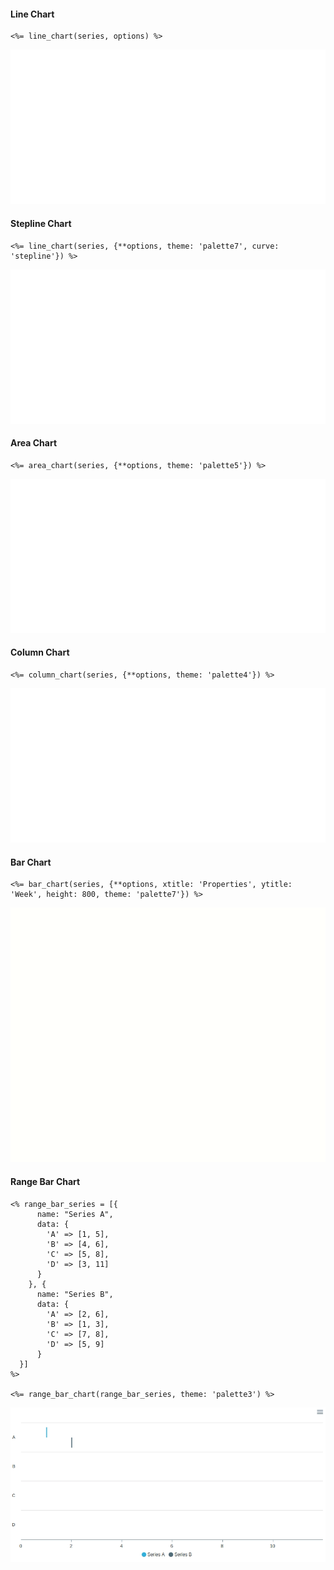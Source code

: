 #### Line Chart

```erb
<%= line_chart(series, options) %>
```
![Example Line Chart](../../charts/line_chart.gif)


#### Stepline Chart

```erb
<%= line_chart(series, {**options, theme: 'palette7', curve: 'stepline'}) %>
```
![Example Stepline Chart](../../charts/stepline_chart.gif)


#### Area Chart

```erb
<%= area_chart(series, {**options, theme: 'palette5'}) %>
```
![Example Area Chart](../../charts/area_chart.gif)


#### Column Chart

```erb
<%= column_chart(series, {**options, theme: 'palette4'}) %>
```
![Example Column Chart](../../charts/column_chart.gif)


#### Bar Chart

```erb
<%= bar_chart(series, {**options, xtitle: 'Properties', ytitle: 'Week', height: 800, theme: 'palette7'}) %>
```
![Example Bar Chart](../../charts/bar_chart.gif)


#### Range Bar Chart

```erb
<% range_bar_series = [{
      name: "Series A",
      data: {
        'A' => [1, 5],
        'B' => [4, 6],
        'C' => [5, 8],
        'D' => [3, 11]
      }
    }, {
      name: "Series B",
      data: {
        'A' => [2, 6],
        'B' => [1, 3],
        'C' => [7, 8],
        'D' => [5, 9]
      }
  }]
%>

<%= range_bar_chart(range_bar_series, theme: 'palette3') %>
```
![Example Range Bar Chart](../../charts/range_bar_chart.gif)
